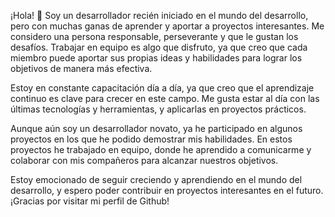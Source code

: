  ¡Hola! 👋 Soy un desarrollador recién iniciado en el mundo del desarrollo, pero con muchas ganas de aprender y aportar a proyectos interesantes. Me considero una persona responsable, perseverante y que le gustan los desafíos. Trabajar en equipo es algo que disfruto, ya que creo que cada miembro puede aportar sus propias ideas y habilidades para lograr los objetivos de manera más efectiva.

Estoy en constante capacitación día a día, ya que creo que el aprendizaje continuo es clave para crecer en este campo. Me gusta estar al día con las últimas tecnologías y herramientas, y aplicarlas en proyectos prácticos.

Aunque aún soy un desarrollador novato, ya he participado en algunos proyectos en los que he podido demostrar mis habilidades. En estos proyectos he trabajado en equipo, donde he aprendido a comunicarme y colaborar con mis compañeros para alcanzar nuestros objetivos.

Estoy emocionado de seguir creciendo y aprendiendo en el mundo del desarrollo, y espero poder contribuir en proyectos interesantes en el futuro. ¡Gracias por visitar mi perfil de Github!

<!--
**cristian-cuevas/cristian-cuevas** is a ✨ _special_ ✨ repository because its `README.md` (this file) appears on your GitHub profile.

Here are some ideas to get you started:


- 🌱 Actualmento estoy estudiando curso de JavaScrip moderno por Udemy y un Master en Ract por la misma plataforma.
- 💬 Consultame lo que desees siempre tratare de colaborar.
- 📫 Me puedes contactar por mi Linkedin:https://www.linkedin.com/in/cristian-cuevas-garcias-085430252/

